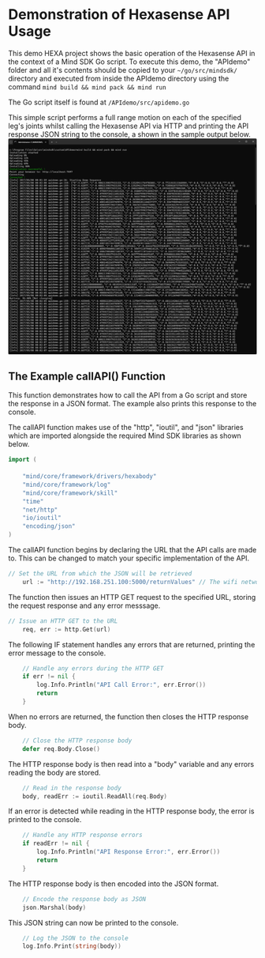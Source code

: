 # Demonstration of Hexasense API Usage

This demo HEXA project shows the basic operation of the Hexasense API in the context of a Mind SDK Go script.
To execute this demo, the "APIdemo" folder and all it's contents should be copied to your ```~/go/src/mindsdk/``` directory and executed from inside the APIdemo directory using the command ```mind build && mind pack && mind run```

The Go script itself is found at ```/APIdemo/src/apidemo.go```

This simple script performs a full range motion on each of the specified leg's joints whilst calling the Hexasense API via HTTP and printing the API response JSON string to the console, a shown in the sample output below.
![Sample Console Output](./images/example-console-output.png)

## The Example callAPI() Function

This function demonstrates how to call the API from a Go script and store the response in a JSON format.
The example also prints this response to the console.

The callAPI function makes use of the "http", "ioutil", and "json" libraries which are imported alongside the required Mind SDK libraries as shown below.

```go
import (
	
	"mind/core/framework/drivers/hexabody"
	"mind/core/framework/log"
	"mind/core/framework/skill"
	"time"
	"net/http"
	"io/ioutil"
	"encoding/json"
)
```

The callAPI function begins by declaring the URL that the API calls are made to.
This can be changed to match your specific implementation of the API.

```go
// Set the URL from which the JSON will be retrieved
	url := "http://192.168.251.100:5000/returnValues" // The wifi network URL of the fastAPI instance
```

The function then issues an HTTP GET request to the specified URL, storing the request response and any error messsage.

```go
// Issue an HTTP GET to the URL
	req, err := http.Get(url)
```

The following IF statement handles any errors that are returned, printing the error message to the console.

```go
	// Handle any errors during the HTTP GET
	if err != nil {
		log.Info.Println("API Call Error:", err.Error())
		return
	}
```

When no errors are returned, the function then closes the HTTP response body.

```go
	// Close the HTTP response body
	defer req.Body.Close()
```

The HTTP response body is then read into a "body" variable and any errors reading the body are stored.

```go
	// Read in the response body
	body, readErr := ioutil.ReadAll(req.Body)
```

If an error is detected while reading in the HTTP response body, the error is printed to the console.

```go
	// Handle any HTTP response errors
	if readErr != nil {
		log.Info.Println("API Response Error:", err.Error())
		return
	}
```

The HTTP response body is then encoded into the JSON format.

```go
	// Encode the response body as JSON
	json.Marshal(body)
```

This JSON string can now be printed to the console.

```go
	// Log the JSON to the console
	log.Info.Print(string(body))
```


